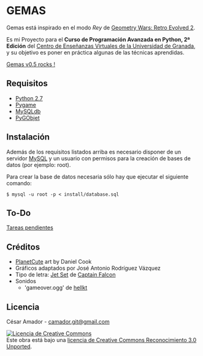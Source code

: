 GEMAS
=====

Gemas está inspirado en el modo *Rey* de [Geometry Wars: Retro Evolved 2](http://en.wikipedia.org/wiki/Geometry_Wars:_Retro_Evolved_2).

Es mi Proyecto para el **Curso de Programación
Avanzada en Python, 2ª Edición** del [Centro de Enseñanzas Virtuales de la
Universidad de Granada](http://cevug.ugr.es), y su objetivo es poner en práctica
algunas de las técnicas aprendidas.

[Gemas v0.5 rocks !](https://www.dropbox.com/s/6p8c5wob04xcusb/Gemas_Screencast.webm)

Requisitos
----------
* [Python 2.7](http://www.python.org/)
* [Pygame](http://www.pygame.org)
* [MySQLdb](http://sourceforge.net/projects/mysql-python/)
* [PyGObjet](https://live.gnome.org/PyGObject)

Instalación
-----------
Además de los requisitos listados arriba es necesario disponer de un servidor 
[MySQL](http://www.mysql.com/) y un usuario con permisos para la creación de bases de datos (por ejemplo: root).

Para crear la base de datos necesaria sólo hay que ejecutar el siguiente comando:

    $ mysql -u root -p < install/database.sql

To-Do
-----
[Tareas pendientes](https://github.com/camador/curso_python/issues?milestone=2&state=open)

Créditos
--------
- [PlanetCute](http://www.lostgarden.com/2007/05/dancs-miraculously-flexible-game.html) art by Daniel Cook 
- Gráficos adaptados por José Antonio Rodríguez Vázquez
- Tipo de letra: [Jet Set](http://www.fontspace.com/captain-falcon/jet-set) de [Captain Falcon](http://www.fontspace.com/captain-falcon)
- Sonidos
  - 'gameover.ogg' de [hellkt](http://www.freesound.org/people/hellkt/)

Licencia
--------

César Amador - camador.git@gmail.com 

<a rel="license" href="http://creativecommons.org/licenses/by/3.0/deed.es_ES"><img alt="Licencia de Creative Commons" style="border-width:0" src="http://i.creativecommons.org/l/by/3.0/88x31.png" /></a><br />
Este obra está bajo una <a rel="license" href="http://creativecommons.org/licenses/by/3.0/deed.es_ES">licencia de Creative Commons Reconocimiento 3.0 Unported</a>.
